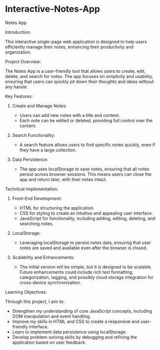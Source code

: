 # Interactive-Notes-App
Notes App

Introduction:

This interactive single-page web application is designed to help users efficiently manage their notes, enhancing their productivity and organization. 

Project Overview:

The Notes App is a user-friendly tool that allows users to create, edit, delete, and search for notes. The app focuses on simplicity and usability, ensuring that users can quickly jot down their thoughts and ideas without any hassle. 

Key Features:

1. Create and Manage Notes:
   - Users can add new notes with a title and content.
   - Each note can be edited or deleted, providing full control over the content.

2. Search Functionality:
   - A search feature allows users to find specific notes quickly, even if they have a large collection.

3. Data Persistence:
   - The app uses localStorage to save notes, ensuring that all notes persist across browser sessions. This means users can close the app and return later, with their notes intact.

Technical Implementation:

1. Front-End Development:
   - HTML for structuring the application.
   - CSS for styling to create an intuitive and appealing user interface.
   - JavaScript for functionality, including adding, editing, deleting, and searching notes.

2. LocalStorage:
   - Leveraging localStorage to persist notes data, ensuring that user notes are saved and available even after the browser is closed.

3. Scalability and Enhancements:
   - The initial version will be simple, but it is designed to be scalable. Future enhancements could include rich text formatting, categorization, tagging, and possibly cloud storage integration for cross-device synchronization.

Learning Objectives:

Through this project, I aim to:
- Strengthen my understanding of core JavaScript concepts, including DOM manipulation and event handling.
- Improve my skills in HTML and CSS to create a responsive and user-friendly interface.
- Learn to implement data persistence using localStorage.
- Develop problem-solving skills by debugging and refining the application based on user feedback.

